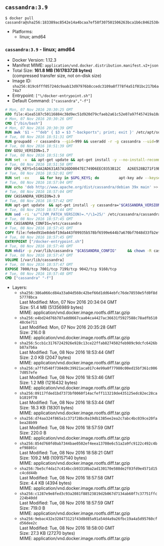 ## `cassandra:3.9`

```console
$ docker pull cassandra@sha256:183389ac8542e14a4bcaa7ef58f307501506263bca1b6c8462538c0f6408102b
```

-	Platforms:
	-	linux; amd64

### `cassandra:3.9` - linux; amd64

-	Docker Version: 1.12.3
-	Manifest MIME: `application/vnd.docker.distribution.manifest.v2+json`
-	Total Size: **161.8 MB (161783728 bytes)**  
	(compressed transfer size, not on-disk size)
-	Image ID: `sha256:819c6fff05724dc9aab13d97976b8ccedc3109a8f778f4a51f01bc217b6a74a7`
-	Entrypoint: `["\/docker-entrypoint.sh"]`
-	Default Command: `["cassandra","-f"]`

```dockerfile
# Mon, 07 Nov 2016 20:30:25 GMT
ADD file:41ea5187c50116884c38d9ec51d920d79cfaeb2a61c52e07a97f457419a10a4f in / 
# Mon, 07 Nov 2016 20:30:26 GMT
CMD ["/bin/bash"]
# Mon, 07 Nov 2016 20:30:39 GMT
RUN awk '$1 ~ "^deb" { $3 = $3 "-backports"; print; exit }' /etc/apt/sources.list > /etc/apt/sources.list.d/backports.list
# Tue, 08 Nov 2016 18:51:31 GMT
RUN groupadd -r cassandra --gid=999 && useradd -r -g cassandra --uid=999 cassandra
# Tue, 08 Nov 2016 18:51:39 GMT
ENV GOSU_VERSION=1.7
# Tue, 08 Nov 2016 18:51:58 GMT
RUN set -x 	&& apt-get update && apt-get install -y --no-install-recommends ca-certificates wget && rm -rf /var/lib/apt/lists/* 	&& wget -O /usr/local/bin/gosu "https://github.com/tianon/gosu/releases/download/$GOSU_VERSION/gosu-$(dpkg --print-architecture)" 	&& wget -O /usr/local/bin/gosu.asc "https://github.com/tianon/gosu/releases/download/$GOSU_VERSION/gosu-$(dpkg --print-architecture).asc" 	&& export GNUPGHOME="$(mktemp -d)" 	&& gpg --keyserver ha.pool.sks-keyservers.net --recv-keys B42F6819007F00F88E364FD4036A9C25BF357DD4 	&& gpg --batch --verify /usr/local/bin/gosu.asc /usr/local/bin/gosu 	&& rm -r "$GNUPGHOME" /usr/local/bin/gosu.asc 	&& chmod +x /usr/local/bin/gosu 	&& gosu nobody true 	&& apt-get purge -y --auto-remove ca-certificates wget
# Tue, 08 Nov 2016 18:51:58 GMT
ENV GPG_KEYS=514A2AD631A57A16DD0047EC749D6EEC0353B12C 	A26E528B271F19B9E5D8E19EA278B781FE4B2BDA
# Tue, 08 Nov 2016 18:52:01 GMT
RUN set -ex 	&& for key in $GPG_KEYS; do 		apt-key adv --keyserver ha.pool.sks-keyservers.net --recv-keys "$key"; 	done
# Tue, 08 Nov 2016 18:57:04 GMT
RUN echo 'deb http://www.apache.org/dist/cassandra/debian 39x main' >> /etc/apt/sources.list.d/cassandra.list
# Tue, 08 Nov 2016 18:57:04 GMT
ENV CASSANDRA_VERSION=3.9
# Tue, 08 Nov 2016 18:57:42 GMT
RUN apt-get update 	&& apt-get install -y cassandra="$CASSANDRA_VERSION" 	&& rm -rf /var/lib/apt/lists/*
# Tue, 08 Nov 2016 18:57:44 GMT
RUN sed -ri 's/^(JVM_PATCH_VERSION)=.*/\1=25/' /etc/cassandra/cassandra-env.sh
# Tue, 08 Nov 2016 18:57:45 GMT
ENV CASSANDRA_CONFIG=/etc/cassandra
# Tue, 08 Nov 2016 18:57:45 GMT
COPY file:fe6ed91be8debf19da443f09935b578bf6599e644b7a670bf7048d33fb2efa9e in /docker-entrypoint.sh 
# Tue, 08 Nov 2016 18:57:45 GMT
ENTRYPOINT ["/docker-entrypoint.sh"]
# Tue, 08 Nov 2016 18:57:46 GMT
RUN mkdir -p /var/lib/cassandra "$CASSANDRA_CONFIG" 	&& chown -R cassandra:cassandra /var/lib/cassandra "$CASSANDRA_CONFIG" 	&& chmod 777 /var/lib/cassandra "$CASSANDRA_CONFIG"
# Tue, 08 Nov 2016 18:57:47 GMT
VOLUME [/var/lib/cassandra]
# Tue, 08 Nov 2016 18:57:47 GMT
EXPOSE 7000/tcp 7001/tcp 7199/tcp 9042/tcp 9160/tcp
# Tue, 08 Nov 2016 18:57:48 GMT
CMD ["cassandra" "-f"]
```

-	Layers:
	-	`sha256:386a066cd84a33a04d560c42bef66d1dd64ebfc76de78550e5fd0f8d57778bca`  
		Last Modified: Mon, 07 Nov 2016 20:34:04 GMT  
		Size: 51.4 MB (51356989 bytes)  
		MIME: application/vnd.docker.image.rootfs.diff.tar.gzip
	-	`sha256:e4bd24d76b787add0667caa04ca4427ac36631f5927588c78adfb51048c6e711`  
		Last Modified: Mon, 07 Nov 2016 20:35:28 GMT  
		Size: 216.0 B  
		MIME: application/vnd.docker.image.rootfs.diff.tar.gzip
	-	`sha256:5ccb1c31767242926e928c13ce22ffab8274502feb989c9dcfc6426bb87a7b6a`  
		Last Modified: Tue, 08 Nov 2016 18:53:44 GMT  
		Size: 2.0 KB (2047 bytes)  
		MIME: application/vnd.docker.image.rootfs.diff.tar.gzip
	-	`sha256:a7ffd548f7384d0c39921aca017c4e99a0f77980c00ed15bf361c0067d057efe`  
		Last Modified: Tue, 08 Nov 2016 18:53:46 GMT  
		Size: 1.2 MB (1216432 bytes)  
		MIME: application/vnd.docker.image.rootfs.diff.tar.gzip
	-	`sha256:09117fded1bd7373bf0060f14acfeff113210de435125edc82ec28cab1819f78`  
		Last Modified: Tue, 08 Nov 2016 18:53:44 GMT  
		Size: 18.3 KB (18301 bytes)  
		MIME: application/vnd.docker.image.rootfs.diff.tar.gzip
	-	`sha256:d74aa324f865a1c371f28bc0a19db1385ee2ea2c7abc4bc039ce20fabea28b99`  
		Last Modified: Tue, 08 Nov 2016 18:57:59 GMT  
		Size: 220.0 B  
		MIME: application/vnd.docker.image.rootfs.diff.tar.gzip
	-	`sha256:854d760fd0ab7344bae0502ef4eea13708e6c51a2a9fc9122c492c4bef98801c`  
		Last Modified: Tue, 08 Nov 2016 18:58:21 GMT  
		Size: 109.2 MB (109157140 bytes)  
		MIME: application/vnd.docker.image.rootfs.diff.tar.gzip
	-	`sha256:7be5cf4da17c414bccb93310ba2ad130170e588de2f03fd9e4571d15c4cdd44b`  
		Last Modified: Tue, 08 Nov 2016 18:57:58 GMT  
		Size: 4.4 KB (4394 bytes)  
		MIME: application/vnd.docker.image.rootfs.diff.tar.gzip
	-	`sha256:c1287e9e8fed3c93a2081f88523819d2b067d7134ab60f7c37751ffc224b40dd`  
		Last Modified: Tue, 08 Nov 2016 18:57:59 GMT  
		Size: 719.0 B  
		MIME: application/vnd.docker.image.rootfs.diff.tar.gzip
	-	`sha256:9ebac432e328473121f43d8d85a91a54d4a9a26fbc19a4a5d95760cfd56dee2c`  
		Last Modified: Tue, 08 Nov 2016 18:58:00 GMT  
		Size: 27.3 KB (27270 bytes)  
		MIME: application/vnd.docker.image.rootfs.diff.tar.gzip
